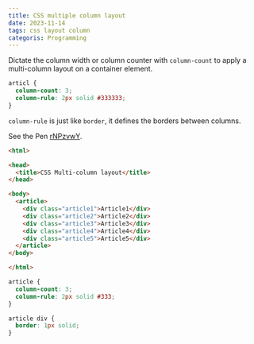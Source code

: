 ```yaml
---
title: CSS multiple column layout
date: 2023-11-14
tags: css layout column
categoris: Programming
---
```


Dictate the column width or column counter with `column-count` to apply a multi-column layout on a container element.

```css
articl {
  column-count: 3;
  column-rule: 2px solid #333333;
}
```

`column-rule` is just like `border`, it defines the borders between columns.

See the Pen [rNPzvwY](https://codepen.io/haiiiiiyun/pen/rNPzvwY).

```html
<html>

<head>
  <title>CSS Multi-column layout</title>
</head>

<body>
  <article>
    <div class="article1">Article1</div>
    <div class="article2">Article2</div>
    <div class="article3">Article3</div>
    <div class="article4">Article4</div>
    <div class="article5">Article5</div>
  </article>
</body>

</html>
```

```css
article {
  column-count: 3;
  column-rule: 2px solid #333;
}

article div {
  border: 1px solid;
}
```